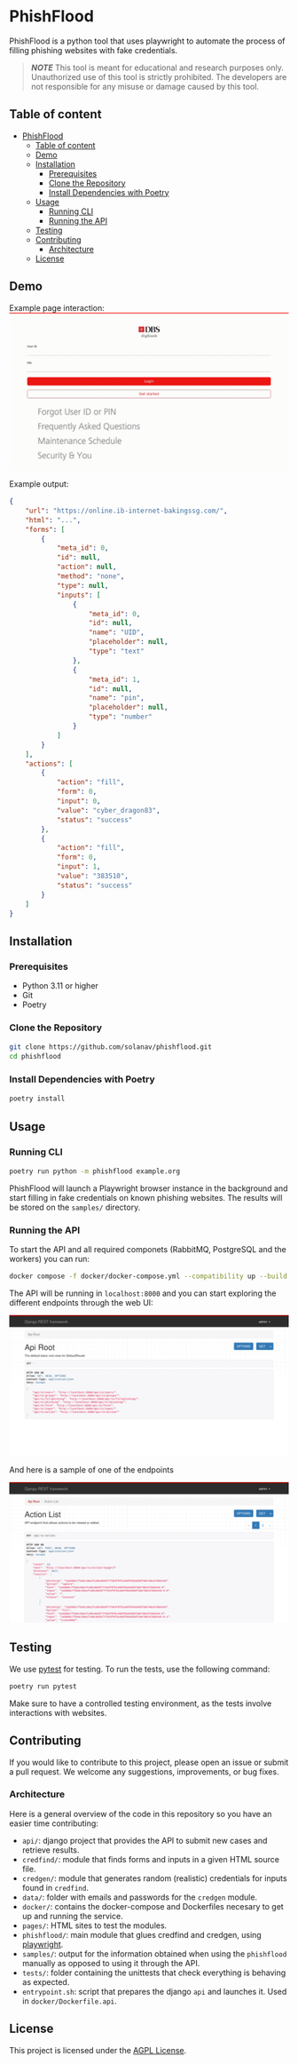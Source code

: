 # PhishFlood

PhishFlood is a python tool that uses playwright to automate the process of filling phishing websites with fake credentials.

> **_NOTE_** This tool is meant for educational and research purposes only. Unauthorized use of this tool is strictly prohibited. The developers are not responsible for any misuse or damage caused by this tool.

## Table of content
- [PhishFlood](#phishflood)
  - [Table of content](#table-of-content)
  - [Demo](#demo)
  - [Installation](#installation)
    - [Prerequisites](#prerequisites)
    - [Clone the Repository](#clone-the-repository)
    - [Install Dependencies with Poetry](#install-dependencies-with-poetry)
  - [Usage](#usage)
    - [Running CLI](#running-cli)
    - [Running the API](#running-the-api)
  - [Testing](#testing)
  - [Contributing](#contributing)
    - [Architecture](#architecture)
  - [License](#license)

## Demo

Example page interaction:
![](images//output.gif)

Example output:
```json
{
    "url": "https://online.ib-internet-bakingssg.com/",
    "html": "...",
    "forms": [
        {
            "meta_id": 0,
            "id": null,
            "action": null,
            "method": "none",
            "type": null,
            "inputs": [
                {
                    "meta_id": 0,
                    "id": null,
                    "name": "UID",
                    "placeholder": null,
                    "type": "text"
                },
                {
                    "meta_id": 1,
                    "id": null,
                    "name": "pin",
                    "placeholder": null,
                    "type": "number"
                }
            ]
        }
    ],
    "actions": [
        {
            "action": "fill",
            "form": 0,
            "input": 0,
            "value": "cyber_dragon83",
            "status": "success"
        },
        {
            "action": "fill",
            "form": 0,
            "input": 1,
            "value": "383510",
            "status": "success"
        }
    ]
}
```


## Installation

### Prerequisites

- Python 3.11 or higher
- Git
- Poetry

### Clone the Repository

```bash
git clone https://github.com/solanav/phishflood.git
cd phishflood
```

### Install Dependencies with Poetry

```bash
poetry install
```

## Usage

### Running CLI

```bash
poetry run python -m phishflood example.org
```

PhishFlood will launch a Playwright browser instance in the background and start filling in fake credentials on known phishing websites. The results will be stored on the `samples/` directory.

### Running the API

To start the API and all required componets (RabbitMQ, PostgreSQL and the workers) you can run:

```bash
docker compose -f docker/docker-compose.yml --compatibility up --build
```

The API will be running in `localhost:8000` and you can start exploring the different endpoints through the web UI:

![Alt text](images/api_root.png)

And here is a sample of one of the endpoints

![Alt text](images//action_list.png)


## Testing

We use [pytest](https://docs.pytest.org/en/stable/) for testing. To run the tests, use the following command:

```bash
poetry run pytest
```

Make sure to have a controlled testing environment, as the tests involve interactions with websites.

## Contributing

If you would like to contribute to this project, please open an issue or submit a pull request. We welcome any suggestions, improvements, or bug fixes.

### Architecture

Here is a general overview of the code in this repository so you have an easier time contributing:
- `api/`: django project that provides the API to submit new cases and retrieve results.
- `credfind/`: module that finds forms and inputs in a given HTML source file.
- `credgen/`: module that generates random (realistic) credentials for inputs found in `credfind`.
- `data/`: folder with emails and passwords for the `credgen` module.
- `docker/`: contains the docker-compose and Dockerfiles necesary to get up and running the service.
- `pages/`: HTML sites to test the modules.
- `phishflood/`: main module that glues credfind and credgen, using [playwright](https://github.com/microsoft/playwright-python).
- `samples/`: output for the information obtained when using the `phishflood` manually as opposed to using it through the API.
- `tests/`: folder containing the unittests that check everything is behaving as expected.
- `entrypoint.sh`: script that prepares the django `api` and launches it. Used in `docker/Dockerfile.api`.

## License

This project is licensed under the [AGPL License](LICENSE).
